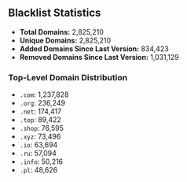 ## Blacklist Statistics

- **Total Domains:** 2,825,210
- **Unique Domains:** 2,825,210
- **Added Domains Since Last Version:** 834,423
- **Removed Domains Since Last Version:** 1,031,129

### Top-Level Domain Distribution

-  `.com`: 1,237,828
-  `.org`: 236,249
-  `.net`: 174,417
-  `.top`: 89,422
-  `.shop`: 76,595
-  `.xyz`: 73,496
-  `.io`: 63,694
-  `.ru`: 57,094
-  `.info`: 50,216
-  `.pl`: 48,626
